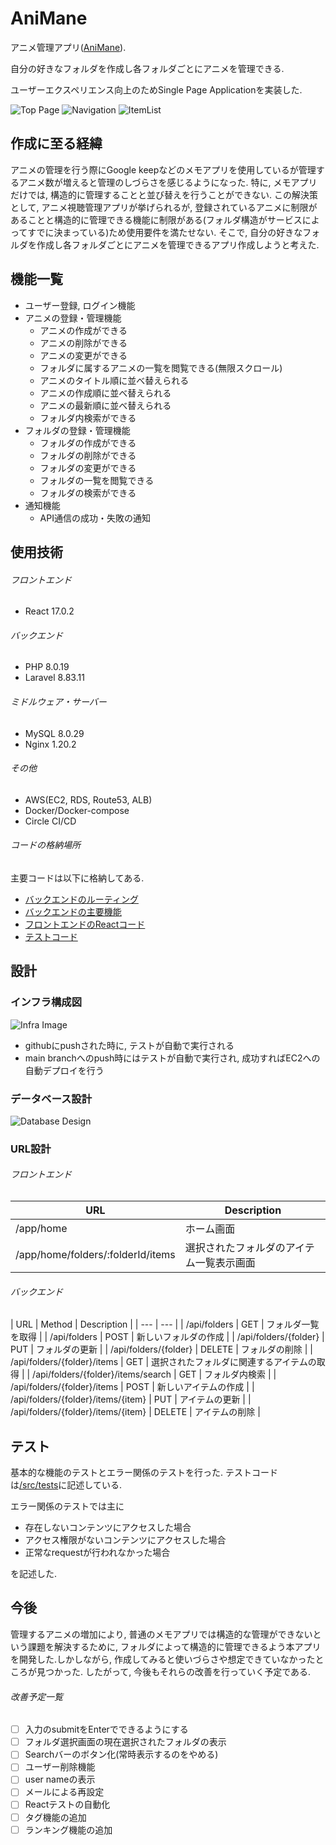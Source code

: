 # AniMane

アニメ管理アプリ([AniMane](https://animane.tk/)).

自分の好きなフォルダを作成し各フォルダごとにアニメを管理できる.

ユーザーエクスペリエンス向上のためSingle Page Applicationを実装した.

![Top Page](/images/top_page.jpg)
![Navigation](/images/Navigation.jpg)
![ItemList](/images/itemList.jpg)
## 作成に至る経緯
アニメの管理を行う際にGoogle keepなどのメモアプリを使用しているが管理するアニメ数が増えると管理のしづらさを感じるようになった. 特に, メモアプリだけでは, 構造的に管理することと並び替えを行うことができない. この解決策として, アニメ視聴管理アプリが挙げられるが, 登録されているアニメに制限があることと構造的に管理できる機能に制限がある(フォルダ構造がサービスによってすでに決まっている)ため使用要件を満たせない. そこで, 自分の好きなフォルダを作成し各フォルダごとにアニメを管理できるアプリ作成しようと考えた.

## 機能一覧
- ユーザー登録, ログイン機能
- アニメの登録・管理機能
    - アニメの作成ができる
    - アニメの削除ができる
    - アニメの変更ができる
    - フォルダに属するアニメの一覧を閲覧できる(無限スクロール)
    - アニメのタイトル順に並べ替えられる
    - アニメの作成順に並べ替えられる
    - アニメの最新順に並べ替えられる
    - フォルダ内検索ができる
- フォルダの登録・管理機能
    - フォルダの作成ができる
    - フォルダの削除ができる
    - フォルダの変更ができる
    - フォルダの一覧を閲覧できる
    - フォルダの検索ができる
- 通知機能
    - API通信の成功・失敗の通知

## 使用技術
###### フロントエンド
- React 17.0.2

###### バックエンド
- PHP 8.0.19
- Laravel 8.83.11

###### ミドルウェア・サーバー
- MySQL 8.0.29
- Nginx 1.20.2

###### その他
- AWS(EC2, RDS, Route53, ALB)
- Docker/Docker-compose
- Circle CI/CD

###### コードの格納場所
主要コードは以下に格納してある.
- [バックエンドのルーティング](https://github.com/yu-chap/AniMane/blob/main/src/routes/web.php)
- [バックエンドの主要機能](https://github.com/yu-chap/AniMane/tree/main/src/app/Http/Controllers/Api)
- [フロントエンドのReactコード](https://github.com/yu-chap/AniMane/tree/main/src/resources/js)
- [テストコード](https://github.com/yu-chap/AniMane/tree/main/src/tests)

## 設計
### インフラ構成図
![Infra Image](/images/Infra.jpg)
- githubにpushされた時に, テストが自動で実行される
- main branchへのpush時にはテストが自動で実行され, 成功すればEC2への自動デプロイを行う
### データベース設計
![Database Design](/images/database_design.jpg)
### URL設計

###### フロントエンド

| URL | Description |
| --- | --- |
| /app/home | ホーム画面 |
| /app/home/folders/:folderId/items| 選択されたフォルダのアイテム一覧表示画面 |

###### バックエンド

| URL | Method | Description |
| --- | --- |
| /api/folders | GET | フォルダ一覧を取得 |
| /api/folders | POST | 新しいフォルダの作成 |
| /api/folders/{folder} | PUT | フォルダの更新 |
| /api/folders/{folder} | DELETE | フォルダの削除 |
| /api/folders/{folder}/items | GET | 選択されたフォルダに関連するアイテムの取得 |
| /api/folders/{folder}/items/search | GET | フォルダ内検索 |
| /api/folders/{folder}/items | POST | 新しいアイテムの作成 |
| /api/folders/{folder}/items/{item} | PUT | アイテムの更新 |
| /api/folders/{folder}/items/{item} | DELETE | アイテムの削除 |

## テスト
基本的な機能のテストとエラー関係のテストを行った.
テストコードは[/src/tests](https://github.com/yu-chap/AniMane/tree/main/src/tests)に記述している.

エラー関係のテストでは主に
- 存在しないコンテンツにアクセスした場合
- アクセス権限がないコンテンツにアクセスした場合
- 正常なrequestが行われなかった場合

を記述した.

## 今後
管理するアニメの増加により, 普通のメモアプリでは構造的な管理ができないという課題を解決するために, フォルダによって構造的に管理できるよう本アプリを開発した.しかしながら, 作成してみると使いづらさや想定できていなかったところが見つかった. したがって, 今後もそれらの改善を行っていく予定である.
###### 改善予定一覧
- [ ] 入力のsubmitをEnterでできるようにする
- [ ] フォルダ選択画面の現在選択されたフォルダの表示
- [ ] Searchバーのボタン化(常時表示するのをやめる)
- [ ] ユーザー削除機能
- [ ] user nameの表示
- [ ] メールによる再設定
- [ ] Reactテストの自動化
- [ ] タグ機能の追加
- [ ] ランキング機能の追加
